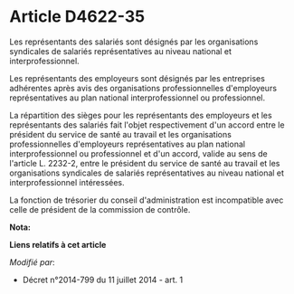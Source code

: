 # Article D4622-35

Les représentants des salariés sont désignés par les organisations syndicales de salariés représentatives au niveau national
et interprofessionnel. 

Les représentants des employeurs sont désignés par les entreprises adhérentes après avis des organisations professionnelles
d'employeurs représentatives au plan national interprofessionnel ou professionnel. 

La répartition des sièges pour les représentants des employeurs et les représentants des salariés fait l'objet respectivement
d'un accord entre le président du service de santé au travail et les organisations professionnelles d'employeurs
représentatives au plan national interprofessionnel ou professionnel et d'un accord, valide au sens de l'article L. 2232-2,
entre le président du service de santé au travail et les organisations syndicales de salariés représentatives au niveau
national et interprofessionnel intéressées. 

La fonction de trésorier du conseil d'administration est incompatible avec celle de président de la commission de contrôle.

**Nota:**



**Liens relatifs à cet article**

_Modifié par_:

  - Décret n°2014-799 du 11 juillet 2014 - art. 1
